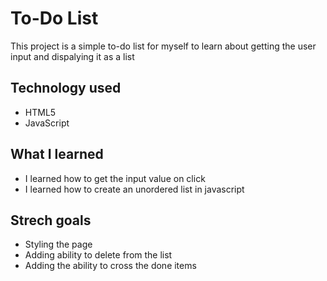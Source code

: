 # To-Do List

This project is a simple to-do list for myself to learn about getting the user input and dispalying it as a list


## Technology used
- HTML5
- JavaScript



## What I learned

- I learned how to get the input value on click
- I learned how to create an unordered list in javascript

## Strech goals

- Styling the page
- Adding ability to delete from the list
- Adding the ability to cross the done items
